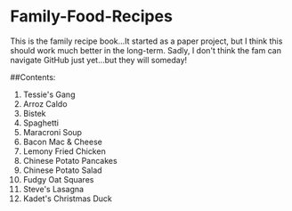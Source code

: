 Family-Food-Recipes
===================

This is the family recipe book...It started as a paper project, but I think this should work much better in the long-term.  Sadly, I don't think the fam can navigate GitHub just yet…but they will someday!

##Contents:
1. Tessie's Gang
2. Arroz Caldo
3. Bistek
4. Spaghetti
5. Maracroni Soup
6. Bacon Mac & Cheese
7. Lemony Fried Chicken
8. Chinese Potato Pancakes
9. Chinese Potato Salad
10. Fudgy Oat Squares
11. Steve's Lasagna
12. Kadet's Christmas Duck

